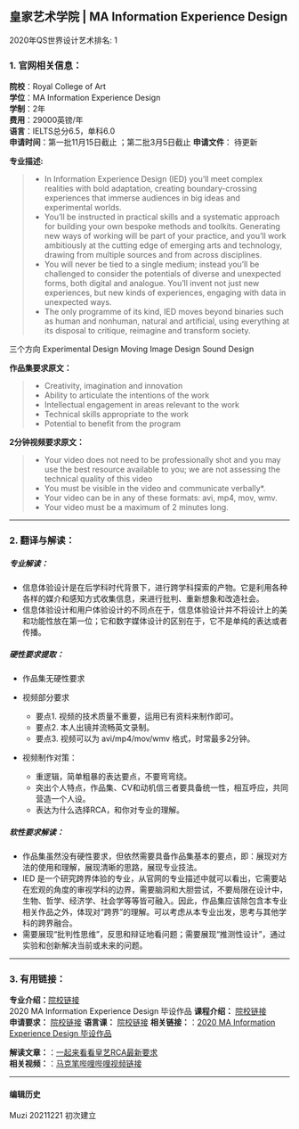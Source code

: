 ## 皇家艺术学院 | MA Information Experience Design

2020年QS世界设计艺术排名: 1  

### 1. 官网相关信息：

**院校**：Royal College of Art  
**学位**：MA Information Experience Design  
**学制**：2年  
**费用**：29000英镑/年  
**语言**：IELTS总分6.5，单科6.0  
**申请时间**：第一批11月15日截止 ；第二批3月5日截止
**申请文件**： 待更新  

**专业描述:**
> - In Information Experience Design (IED) you’ll meet complex realities with bold adaptation, creating boundary-crossing experiences that immerse audiences in big ideas and experimental worlds.
> - You’ll be instructed in practical skills and a systematic approach for building your own bespoke methods and toolkits. Generating new ways of working will be part of your practice, and you’ll work ambitiously at the cutting edge of emerging arts and technology, drawing from multiple sources and from across disciplines.
> - You will never be tied to a single medium; instead you’ll be challenged to consider the potentials of diverse and unexpected forms, both digital and analogue. You’ll invent not just new experiences, but new kinds of experiences, engaging with data in unexpected ways.
> - The only programme of its kind, IED moves beyond binaries such as human and nonhuman, natural and artificial, using everything at its disposal to critique, reimagine and transform society.

三个方向
Experimental Design
Moving Image Design
Sound Design

**作品集要求原文：**   

> - Creativity, imagination and innovation  
> - Ability to articulate the intentions of the work  
> - Intellectual engagement in areas relevant to the work  
> - Technical skills appropriate to the work
> - Potential to benefit from the program   



**2分钟视频要求原文：**   


> -  Your video does not need to be professionally shot and you may use the best resource available to you; we are not assessing the technical quality of this video
> -  You must be visible in the video and communicate verbally*.
> -  Your video can be in any of these formats: avi, mp4, mov, wmv.
> -  Your video must be a maximum of 2 minutes long.


---


### 2. 翻译与解读：
##### 专业解读：
- 信息体验设计是在后学科时代背景下，进行跨学科探索的产物。它是利用各种各样的媒介和感知方式收集信息，来进行批判、重新想象和改造社会。
- 信息体验设计和用户体验设计的不同点在于，信息体验设计并不将设计上的美和功能性放在第一位；它和数字媒体设计的区别在于，它不是单纯的表达或者传播。

##### 硬性要求提取：
- 作品集无硬性要求  

- 视频部分要求

  - 要点1. 视频的技术质量不重要，运用已有资料来制作即可。
  - 要点2. 本人出镜并流畅英文录制。
  - 要点3. 视频可以为 avi/mp4/mov/wmv 格式，时常最多2分钟。


- 视频制作对策：

  - 重逻辑，简单粗暴的表达要点，不要弯弯绕。
  - 突出个人特点，作品集、CV和动机信三者要具备统一性，相互呼应，共同营造一个人设。
  - 表达为什么选择RCA，和你对专业的理解。


##### 软性要求解读：

- 作品集虽然没有硬性要求，但依然需要具备作品集基本的要点，即：展现对方法的使用和理解，展现清晰的思路，展现专业技法。
- IED 是一个研究跨界体验的专业，从官网的专业描述中就可以看出，它需要站在宏观的角度的审视学科的边界，需要脑洞和大胆尝试，不要局限在设计中，生物、哲学、经济学、社会学等等皆可融入。因此，作品集应该除包含本专业相关作品之外，体现对“跨界”的理解。可以考虑从本专业出发，思考与其他学科的跨界融合。
- 需要展现“批判性思维”，反思和辩证地看问题；需要展现“推测性设计”，通过实验和创新解决当前或未来的问题。



---


### 3. 有用链接：

**专业介绍：**[院校链接](https://www.rca.ac.uk/schools/school-of-communication/ied/)  
2020 MA Information Experience Design 毕设作品
**课程介绍：** [院校链接](https://www.rca.ac.uk/schools/school-of-communication/ied/)  
**申请要求：** [院校链接](https://www.rca.ac.uk/studying-at-the-rca/apply/entrance-requirements/ma-entrance-requirements/)
**语言课：** [院校链接](https://www.rca.ac.uk/studying-at-the-rca/support/learning-support/english-for-academic-purposes/)
**相关链接：**：[2020 MA Information Experience Design 毕设作品](https://2020.rca.ac.uk/programmes/information-experience-design-ma)  

**解读文章：**：[一起来看看皇艺RCA最新要求](http://www.makebi.net/38630.html)  
**相关视频：**：[马克笔哔哩哔哩视频链接](https://www.bilibili.com/video/av22598279)  



---


#### 编辑历史

Muzi 20211221 初次建立

